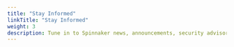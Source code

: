 ```yaml
---
title: "Stay Informed"
linkTitle: "Stay Informed"
weight: 3
description: Tune in to Spinnaker news, announcements, security advisories, usage stats, and social media.
---
```


